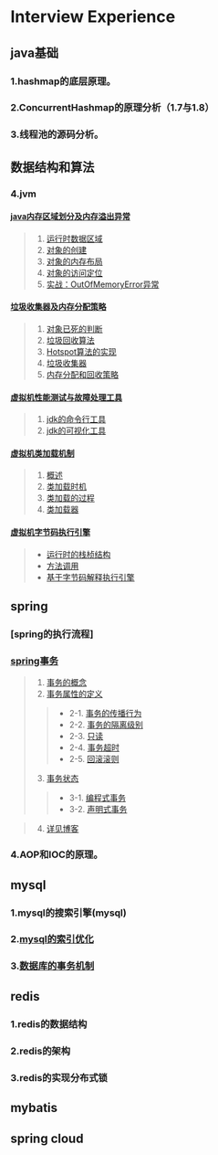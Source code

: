 # Interview Experience
## java基础
### 1.hashmap的底层原理。
### 2.ConcurrentHashmap的原理分析（1.7与1.8）

### 3.线程池的源码分析。

## 数据结构和算法

### 4.jvm
#### [java内存区域划分及内存溢出异常](https://github.com/TheYoungester/InterviewExperience/blob/master/doc/java基础/jvm.md#java内存区域划分及内存溢出异常)
> 1. [运行时数据区域](https://github.com/TheYoungester/InterviewExperience/blob/master/doc/java基础/jvm.md#1运行时数据区域)
> 2. [对象的创建](https://github.com/TheYoungester/InterviewExperience/blob/master/doc/java基础/jvm.md#2对象的创建)
> 3. [对象的内存布局](https://github.com/TheYoungester/InterviewExperience/blob/master/doc/java基础/jvm.md#3对象的内存布局)
> 4. [对象的访问定位](https://github.com/TheYoungester/InterviewExperience/blob/master/doc/java基础/jvm.md#4对象的访问定位)
> 5. [实战：OutOfMemoryError异常](https://github.com/TheYoungester/InterviewExperience/blob/master/doc/java基础/jvm.md#5实战OutOfMemoryError异常)
#### [垃圾收集器及内存分配策略](https://github.com/TheYoungester/InterviewExperience/blob/master/doc/java基础/jvm.md#垃圾收集器及内存分配策略)
> 1. [对象已死的判断](https://github.com/TheYoungester/InterviewExperience/blob/master/doc/java基础/jvm.md#1-对象已死的判断)
> 2. [垃圾回收算法](https://github.com/TheYoungester/InterviewExperience/blob/master/doc/java基础/jvm.md#2-垃圾回收算法)
> 3. [Hotspot算法的实现](https://github.com/TheYoungester/InterviewExperience/blob/master/doc/java基础/jvm.md#3-Hotspot算法的实现)
> 4. [垃圾收集器](https://github.com/TheYoungester/InterviewExperience/blob/master/doc/java基础/jvm.md#4-垃圾收集器)
> 5. [内存分配和回收策略](https://github.com/TheYoungester/InterviewExperience/blob/master/doc/java基础/jvm.md#5-内存分配和回收策略)
#### [虚拟机性能测试与故障处理工具](https://github.com/TheYoungester/InterviewExperience/blob/master/doc/java基础/jvm.md#虚拟机性能测试与故障处理工具)
> 1. [jdk的命令行工具](https://github.com/TheYoungester/InterviewExperience/blob/master/doc/java基础/jvm.md#jdk的命令行工具)
> 2. [jdk的可视化工具](https://github.com/TheYoungester/InterviewExperience/blob/master/doc/java基础/jvm.md#jdk的可视化工具)
#### [虚拟机类加载机制](https://github.com/TheYoungester/InterviewExperience/blob/master/doc/java基础/jvm.md#虚拟机类加载机制)
> 1. [概述](https://github.com/TheYoungester/InterviewExperience/blob/master/doc/java基础/jvm.md#1-概述)
> 2. [类加载时机](https://github.com/TheYoungester/InterviewExperience/blob/master/doc/java基础/jvm.md#2-类加载时机)
> 3. [类加载的过程](https://github.com/TheYoungester/InterviewExperience/blob/master/doc/java基础/jvm.md#3-类加载的过程)
> 4. [类加载器](https://github.com/TheYoungester/InterviewExperience/blob/master/doc/java基础/jvm.md#4-类加载器)
#### [虚拟机字节码执行引擎](https://github.com/TheYoungester/InterviewExperience/blob/master/doc/java基础/jvm.md#虚拟机字节码执行引擎)
> * [运行时的栈桢结构](https://github.com/TheYoungester/InterviewExperience/blob/master/doc/java基础/jvm.md#运行时的栈桢结构)
> * [方法调用](https://github.com/TheYoungester/InterviewExperience/blob/master/doc/java基础/jvm.md#方法调用)
> * [基于字节码解释执行引擎](https://github.com/TheYoungester/InterviewExperience/blob/master/doc/java基础/jvm.md#基于字节码解释执行引擎)


## spring

### [spring的执行流程]
### [spring事务](https://github.com/TheYoungester/InterviewExperience/blob/master/doc/spring/spring事务.md)
> 1. [事务的概念](https://github.com/TheYoungester/InterviewExperience/blob/master/doc/spring/spring事务.md#1-事务的概念)
> 2. [事务属性的定义](https://github.com/TheYoungester/InterviewExperience/blob/master/doc/spring/spring事务.md#2-事务属性的定义)
>> * 2-1. [事务的传播行为](https://github.com/TheYoungester/InterviewExperience/blob/master/doc/spring/spring事务.md#2-1-事务的传播行为)
>> * 2-2. [事务的隔离级别](https://github.com/TheYoungester/InterviewExperience/blob/master/doc/spring/spring事务.md#2-2-事务的隔离级别)
>> * 2-3. [只读](https://github.com/TheYoungester/InterviewExperience/blob/master/doc/spring/spring事务.md#2-3-只读)
>> * 2-4. [事务超时](https://github.com/TheYoungester/InterviewExperience/blob/master/doc/spring/spring事务.md#2-4-事务超时)
>> * 2-5. [回滚滚则](https://github.com/TheYoungester/InterviewExperience/blob/master/doc/spring/spring事务.md#2-5-回滚滚则)
> 3. [事务状态](https://github.com/TheYoungester/InterviewExperience/blob/master/doc/spring/spring事务.md#3-事务状态)
>> * 3-1. [编程式事务](https://github.com/TheYoungester/InterviewExperience/blob/master/doc/spring/spring事务.md#3-1-编程式事务)
>> * 3-2. [声明式事务](https://github.com/TheYoungester/InterviewExperience/blob/master/doc/spring/spring事务.md#3-2-声明式事务)

> 4. [详见博客](https://github.com/TheYoungester/InterviewExperience/blob/master/doc/spring/spring事务.md#4-详见博客)

### 4.AOP和IOC的原理。

## mysql
### 1.mysql的搜索引擎(mysql)
### 2.[mysql的索引优化](mysql)
### 3.[数据库的事务机制](www.baidu.com)

## redis
### 1.redis的数据结构
### 2.redis的架构
### 3.redis的实现分布式锁

## mybatis

## spring cloud
##
